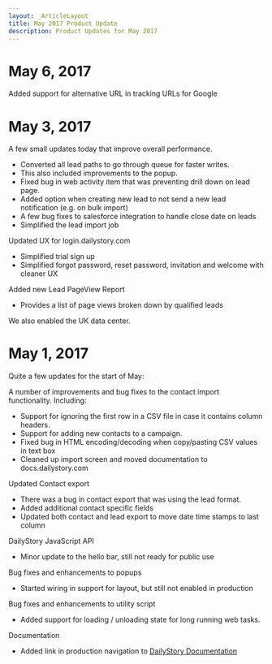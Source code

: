 ```yaml
---
layout: _ArticleLayout
title: May 2017 Product Update
description: Product Updates for May 2017
---
```

# May 6, 2017
Added support for alternative URL in tracking URLs for Google

# May 3, 2017
A few small updates today that improve overall performance.

* Converted all lead paths to go through queue for faster writes. 
* This also included improvements to the popup.
* Fixed bug in web activity item that was preventing drill down on lead page.
* Added option when creating new lead to not send a new lead notification (e.g. on bulk import)
* A few bug fixes to salesforce integration to handle close date on leads
* Simplified the lead import job

Updated UX for login.dailystory.com

* Simplified trial sign up
* Simplified forgot password, reset password, invitation and welcome with cleaner UX

Added new Lead PageView Report

* Provides a list of page views broken down by qualified leads

We also enabled the UK data center.

# May 1, 2017
Quite a few updates for the start of May:

A number of improvements and bug fixes to the contact import functionality. Including:

* Support for ignoring the first row in a CSV file in case it contains column headers.
* Support for adding new contacts to a campaign.
* Fixed bug in HTML encoding/decoding when copy/pasting CSV values in text box
* Cleaned up import screen and moved documentation to docs.dailystory.com

Updated Contact export

* There was a bug in contact export that was using the lead format.
* Added additional contact specific fields
* Updated both contact and lead export to move date time stamps to last column

DailyStory JavaScript API

* Minor update to the hello bar, still not ready for public use

Bug fixes and enhancements to popups

* Started wiring in support for layout, but still not enabled in production

Bug fixes and enhancements to utility script

* Added support for loading / unloading state for long running web tasks.

Documentation

* Added link in production navigation to [DailyStory Documentation](https://docs.dailystory.com)
